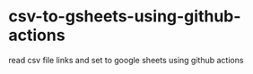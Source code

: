 # csv-to-gsheets-using-github-actions

read csv file links and set to google sheets using github actions